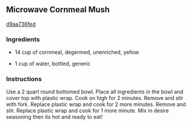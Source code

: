 ## Microwave Cornmeal Mush

[d9aa736fed](http://www.food.com/recipe/microwave-cornmeal-mush-390251)

### Ingredients

 - 14 cup of cornmeal, degermed, unenriched, yellow

 - 1 cup of water, bottled, generic

### Instructions

Use a 2 quart round bottomed bowl. Place all ingredients in the bowl and cover top with plastic wrap. Cook on high for 2 minutes. Remove and stir with fork. Replace plastic wrap and cook for 2 more minutes. Remove and stir. Replace plastic wrap and cook for 1 more minute. Mix in desire seasoning then its hot and ready to eat!